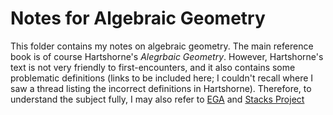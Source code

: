 # Notes for Algebraic Geometry

This folder contains my notes on algebraic geometry. The main reference book is of course Hartshorne's *Alegrbaic Geometry*. However, Hartshorne's text is not very friendly to first-encounters, and it also contains some problematic definitions (links to be included here; I couldn't recall where I saw a thread listing the incorrect definitions in Hartshorne). Therefore, to understand the subject fully, I may also refer to [EGA](https://github.com/ryankeleti/ega) and [Stacks Project](https://stacks.math.columbia.edu/)
